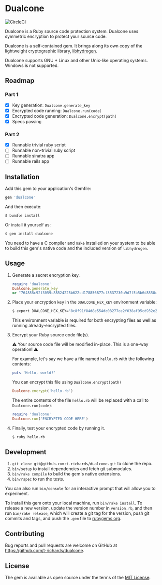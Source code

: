 # Dualcone

[![CircleCI](https://circleci.com/gh/t-richards/dualcone.svg?style=svg)](https://circleci.com/gh/t-richards/dualcone)

Dualcone is a Ruby source code protection system. Dualcone uses symmetric encryption to protect your source code.

Dualcone is a self-contained gem. It brings along its own copy of the lightweight cryptographic library, [libhydrogen][libhydrogen].

Dualcone supports GNU + Linux and other Unix-like operating systems. Windows is not supported.

## Roadmap

### Part 1
 - [x] Key generation: `Dualcone.generate_key`
 - [x] Encrypted code running: `Dualcone.run(code)`
 - [x] Encrypted code generation: `Dualcone.encrypt(path)`
 - [x] Specs passing

### Part 2
 - [x] Runnable trivial ruby script
 - [ ] Runnable non-trivial ruby script
 - [ ] Runnable sinatra app
 - [ ] Runnable rails app

## Installation

Add this gem to your application's Gemfile:

```ruby
gem 'dualcone'
```

And then execute:

```bash
$ bundle install
```

Or install it yourself as:

```bash
$ gem install dualcone
```

You need to have a C compiler and `make` installed on your system to be able to build this gem's native code and the included version of `libhydrogen`.

## Usage

1. Generate a secret encryption key.

    ```ruby
    require 'dualcone'
    Dualcone.generate_key
    => "764888c92f3059c88524225b622cd178856877cf3537230a9d7f5b5b6d8850c5"
    ```

2. Place your encryption key in the `DUALCONE_HEX_KEY` environment variable:

    ```bash
    $ export DUALCONE_HEX_KEY="8c8f91f84d8e554dc03277ce2f038af95cd932e2b65011969e77d3ac18d7bdd9"
    ```

    This environment variable is required for both encrypting files as well as running already-encrypted files.

3. Encrypt your Ruby source code file(s).

    :warning: Your source code file will be modified in-place. This is a one-way operation! :warning:

    For example, let's say we have a file named `hello.rb` with the following contents:

    ```ruby
    puts 'Hello, world!'
    ```

    You can encrypt this file using `Dualcone.encrypt(path)`

    ```ruby
    Dualcone.encrypt('hello.rb')
    ```

    The entire contents of the file `hello.rb` will be replaced with a call to `Dualcone.run(code)`:

    ```ruby
    require 'dualcone'
    Dualcone.run('ENCRYPTED CODE HERE')
    ```

4. Finally, test your encrypted code by running it.

    ```bash
    $ ruby hello.rb
    ```

## Development

1. `git clone git@github.com:t-richards/dualcone.git` to clone the repo.
2. `bin/setup` to install dependencies and fetch git submodules.
3. `bin/rake compile` to build the gem's native extensions.
4. `bin/rspec` to run the tests.

You can also run `bin/console` for an interactive prompt that will allow you to experiment.

To install this gem onto your local machine, run `bin/rake install`. To release a new version, update the version number in `version.rb`, and then run `bin/rake release`, which will create a git tag for the version, push git commits and tags, and push the `.gem` file to [rubygems.org][rubygems].

## Contributing

Bug reports and pull requests are welcome on GitHub at https://github.com/t-richards/dualcone.

## License

The gem is available as open source under the terms of the [MIT License][mit-license].

[libhydrogen]: https://github.com/jedisct1/libhydrogen
[mit-license]: https://opensource.org/licenses/MIT
[rubygems]: https://rubygems.org
